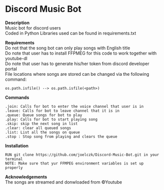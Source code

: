 # Discord Music Bot
**Description**\
Music bot for discord users\
Coded in Python
Libraries used can be found in requirements.txt

**Requirements**\
Do not that the song bot can only play songs with English title\
Do note that user has to install FFPMEG for this code to work together with youtube-dl\
Do note that user has to generate his/her token from discord developer portal\
File locations where songs are stored can be changed via the following command:
```
os.path.isfile() --> os.path.isfile(<path>)
```
**Commands**
```
.join: Calls for bot to enter the voice channel that user is in
.leave: Calls for bot to leave channel that it is in
.queue: Queue songs for bot to play
.play: Calls for bot to start playing song
.skip: skip the next song in list
.clear: clear all queued songs
.list: List all the songs on queue
.stop : Stop song from playing and clears the queue
```

**Installation**
```
RUN git clone https://github.com/joelczk/Discord-Music-Bot.git in your terminal
NOTE: Make sure that yur FFMPEG environment variables is set up properly
```
**Acknowledgements**\
The songs are streamed and donwloaded from ©Youtube

